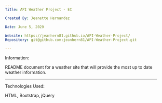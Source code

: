 ```yaml
---
Title: API Weather Project - EC

Created By: Jeanette Hernandez

Date: June 5, 2020

Website: https://jeanhern81.github.io/API-Weather-Project/
Repository: git@github.com:jeanhern81/API-Weather-Project.git

---
```

Information:

README document for a weather site that will provide the most up to date weather information.

---
Technologies Used:

HTML, Bootstrap, jQuery




